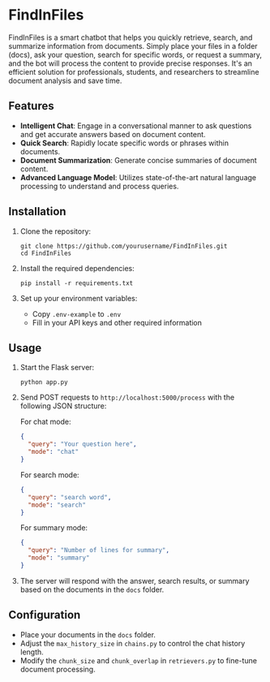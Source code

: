 

# FindInFiles

FindInFiles is a smart chatbot that helps you quickly retrieve, search, and summarize information from documents. Simply place your files in a folder (docs), ask your question, search for specific words, or request a summary, and the bot will process the content to provide precise responses. It's an efficient solution for professionals, students, and researchers to streamline document analysis and save time.

## Features

- **Intelligent Chat**: Engage in a conversational manner to ask questions and get accurate answers based on document content.
- **Quick Search**: Rapidly locate specific words or phrases within documents.
- **Document Summarization**: Generate concise summaries of document content.
- **Advanced Language Model**: Utilizes state-of-the-art natural language processing to understand and process queries.

## Installation

1. Clone the repository:
   ```
   git clone https://github.com/yourusername/FindInFiles.git
   cd FindInFiles
   ```

2. Install the required dependencies:
   ```
   pip install -r requirements.txt
   ```

3. Set up your environment variables:
   - Copy `.env-example` to `.env`
   - Fill in your API keys and other required information

## Usage

1. Start the Flask server:
   ```
   python app.py
   ```

2. Send POST requests to `http://localhost:5000/process` with the following JSON structure:

   For chat mode:
   ```json
   {
     "query": "Your question here",
     "mode": "chat"
   }
   ```

   For search mode:
   ```json
   {
     "query": "search word",
     "mode": "search"
   }
   ```

   For summary mode:
   ```json
   {
     "query": "Number of lines for summary",
     "mode": "summary"
   }
   ```

3. The server will respond with the answer, search results, or summary based on the documents in the `docs` folder.

## Configuration

- Place your documents in the `docs` folder.
- Adjust the `max_history_size` in `chains.py` to control the chat history length.
- Modify the `chunk_size` and `chunk_overlap` in `retrievers.py` to fine-tune document processing.






